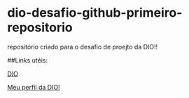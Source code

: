 # dio-desafio-github-primeiro-repositorio

repositório criado para o desafio de proejto da DIO!!

##Links utéis:

[DIO](https://www.dio.me/) 

[Meu perfil da DIO!](https://web.dio.me/users/Lucasmathues416?tab=achievements)

